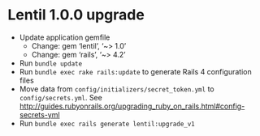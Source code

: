 # Lentil 1.0.0 upgrade

* Update application gemfile
  * Change: gem ‘lentil’, ‘~> 1.0’
  * Change: gem ‘rails’, ‘~> 4.2’
* Run `bundle update`
* Run `bundle exec rake rails:update` to generate Rails 4 configuration files
* Move data from `config/initializers/secret_token.yml` to `config/secrets.yml`. See http://guides.rubyonrails.org/upgrading_ruby_on_rails.html#config-secrets-yml
* Run `bundle exec rails generate lentil:upgrade_v1`
